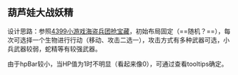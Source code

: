 ## 葫芦娃大战妖精

设计思路：参照[4399小游戏海盗兵团抢宝藏](http://www.4399.com/flash/18173_1.htm)，初始布局固定（==随机？==），每次可选择一个生物进行行动（移动、攻击二选一），攻击方式有多种武器可选，小兵武器较弱，蛇精等有较强武器。



由于hpBar较小，当HP值为1时不明显（看起来像0），可通过查看tooltips确定。